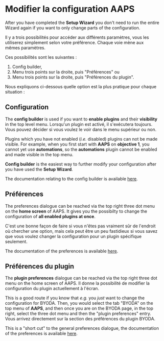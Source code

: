 # Modifier la configuration AAPS

After you have completed the **Setup Wizard** you don't need to run the entire Wizard again if you want to only change parts of the configuration.

Il y a trois possibilités pour accéder aux différents paramètres, vous les utiliserez simplement selon votre préférence. Chaque voie mène aux mêmes paramètres.

Ces possibilités sont les suivantes :

1. Config builder,
1. Menu trois points sur la droite, puis "Préférences" ou
1. Menu trois points sur la droite, puis "Préférences du plugin".

Nous expliquons ci-dessous quelle option est la plus pratique pour chaque situation :

## Configuration

The **config builder** is used if you want to **enable plugins** and their **visibility** in the top level menu. Lorsqu'un plugin est activé, il s'exécutera toujours. Vous pouvez décider si vous voulez le voir dans le menu supérieur ou non.

Plugins which you have not enabled (_i.e._ disabled) plugins can not be made visible. For example, when you first start with **AAPS** on **objective 1**, you cannot yet use **automations**, so the **automations** plugin cannot be enabled and made visible in the top menu.

**Config builder** is the easiest way to further modify your configuration after you have used the **Setup Wizard**.

The documentation relating to the config builder is available [here](../SettingUpAaps/ConfigBuilder.md).

## Préférences

The preferences dialogue can be reached via the top right three dot menu on the **home screen** of AAPS. It gives you the possibilty to change the configuration of **all enabled plugins at once**.

C'est une bonne façon de faire si vous n'êtes pas vraiment sûr de l'endroit où chercher une option, mais cela peut être un peu fastidieux si vous savez que vous voulez changer la configuration pour un plugin spécifique seulement.

The documentation of the preferences is available [here](../SettingUpAaps/Preferences.md).


## Préférences du plugin

The **plugin preferences** dialogue can be reached via the top right three dot menu on the home screen of AAPS. Il donne la possibilité de modifier la configuration du plugin actuellement à l'écran.

This is a good route if you know that _e.g._ you _just_ want to change the configuration for BYODA. Then, you would select the tab "BYODA" on the top menu of **AAPS**, and then once you are on the BYODA page, in the top right, select the three dot menu and then the "plugin preferences" entry. Vous arrivez directement sur la section des préférences du plugin BYODA.

This is a "short cut" to the general preferences dialogue, the documentation of the preferences is available [here](../SettingUpAaps/Preferences.md).
